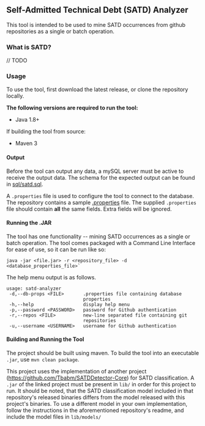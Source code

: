 ## Self-Admitted Technical Debt (SATD) Analyzer

This tool is intended to be used to mine SATD occurrences from
github repositories as a single or batch operation. 


### What is SATD?

// TODO

### Usage

To use the tool, first download the latest release, or clone the
repository locally.

**The following versions are required to run the tool:**
* Java 1.8+

If building the tool from source:
* Maven 3


#### Output

Before the tool can output any data, a mySQL server must be active to
receive the output data. The schema for the expected output can be found
in [sql/satd.sql](sql/satd.sql).

A `.properties` file is used to configure the
tool to connect to the database. The repository contains a
sample [.properties](mySQL.properties) file. The supplied 
`.properties` file should contain **all** the same fields. Extra fields will
be ignored.

#### Running the .JAR

The tool has one functionality -- mining SATD occurrences as a single
or batch operation. The tool comes packaged with a Command Line Interface
for ease of use, so it can be run like so:

```
java -jar <file.jar> -r <repository_file> -d <database_properties_file>`
```

The help menu output is as follows.

```
usage: satd-analyzer
 -d,--db-props <FILE>       .properties file containing database
                            properties
 -h,--help                  display help menu
 -p,--password <PASSWORD>   password for Github authentication
 -r,--repos <FILE>          new-line separated file containing git
                            repositories
 -u,--username <USERNAME>   username for Github authentication
```

#### Building and Running the Tool

The project should be built using maven. To build the tool into
an executable `.jar`, use `mvn clean package`.

This project uses the implementation of another project (https://github.com/Tbabm/SATDDetector-Core) for SATD 
classification. A `.jar` of the linked project must be present in `lib/` in order for
this project to run. It should be noted, that the SATD classification model included
in that repository's released binaries differs from the model released with
this project's binaries. To use a different model in your own implementation,
follow the instructions in the aforementioned repository's readme,
and include the model files in `lib/models/`